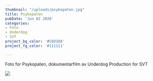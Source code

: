 ```yaml
---
thumbnail: "/uploads/psykopaten.jpg"
title: Psykopaten 
pubDate: 'Jun 02 2020'
categories:
- Foto
- Underdog
- SVT
project_bg_color: '#C6D1DA'
project_fg_color: '#111111'

---
```

Foto for Psykopaten, dokumentarfilm av Underdog Production for SVT

![](/uploads/psykopaten.jpg)